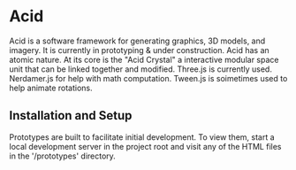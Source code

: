 # Acid
Acid is a software framework for generating graphics, 3D models, and imagery. It is currently in prototyping & under construction. Acid has an atomic nature. At its core is the "Acid Crystal" a interactive modular space unit that can be linked together and modified. Three.js is currently used. Nerdamer.js for help with math computation. Tween.js is soimetimes used to help animate rotations.

## Installation and Setup 

Prototypes are built to facilitate initial development. To view them, start a local development server in the project root and visit any of the HTML files in the '/prototypes' directory.
